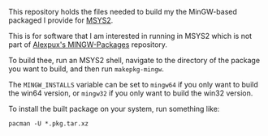 This repository holds the files needed to build my the MinGW-based packaged I provide for [MSYS2](http://msys2.github.io/).

This is for software that I am interested in running in MSYS2 which is not part of [Alexpux's MINGW-Packages](https://github.com/Alexpux/MINGW-packages) repository.

To build thee, run an MSYS2 shell, navigate to the directory of the package you want to build, and then run `makepkg-mingw`.

The `MINGW_INSTALLS` variable can be set to `mingw64` if you only want to build the win64 version, or `mingw32` if you only want to build the win32 version.

To install the built package on your system, run something like:

    pacman -U *.pkg.tar.xz

